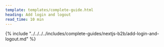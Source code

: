 ```yaml
---
template: templates/complete-guide.html
heading: Add login and logout
read_time: 10 min
---
```


{% include "../../../../includes/complete-guides/nextjs-b2b/add-login-and-logout.md" %}